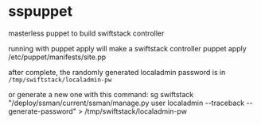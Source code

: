 # sspuppet
masterless puppet to build swiftstack controller

running with puppet apply will make a swiftstack controller
    puppet apply /etc/puppet/manifests/site.pp


after complete, the randomly generated localadmin password is in `/tmp/swiftstack/localadmin-pw`

or generate a new one with this command:
    sg swiftstack "/deploy/ssman/current/ssman/manage.py user localadmin --traceback --generate-password" > /tmp/swiftstack/localadmin-pw




